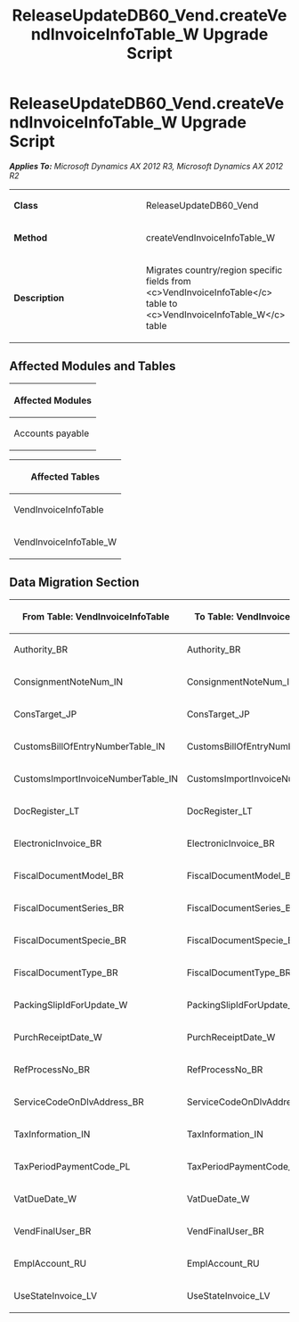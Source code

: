 ﻿---
title: ReleaseUpdateDB60_Vend.createVendInvoiceInfoTable_W Upgrade Script
TOCTitle: ReleaseUpdateDB60_Vend.createVendInvoiceInfoTable_W Upgrade Script
ms:assetid: 395d4c67-657a-b1ac-dbb0-1f3b3a11b68d
ms:mtpsurl: https://msdn.microsoft.com/en-us/library/JJ685233(v=AX.60)
ms:contentKeyID: 49707685
ms.date: 05/18/2015
mtps_version: v=AX.60
---

# ReleaseUpdateDB60\_Vend.createVendInvoiceInfoTable\_W Upgrade Script 


_**Applies To:** Microsoft Dynamics AX 2012 R3, Microsoft Dynamics AX 2012 R2_

<table>
<colgroup>
<col style="width: 50%" />
<col style="width: 50%" />
</colgroup>
<tbody>
<tr class="odd">
<td><p><strong>Class</strong></p></td>
<td><p>ReleaseUpdateDB60_Vend</p></td>
</tr>
<tr class="even">
<td><p><strong>Method</strong></p></td>
<td><p>createVendInvoiceInfoTable_W</p></td>
</tr>
<tr class="odd">
<td><p><strong>Description</strong></p></td>
<td><p>Migrates country/region specific fields from &lt;c&gt;VendInvoiceInfoTable&lt;/c&gt; table to &lt;c&gt;VendInvoiceInfoTable_W&lt;/c&gt; table</p></td>
</tr>
</tbody>
</table>


## Affected Modules and Tables

<table>
<colgroup>
<col style="width: 100%" />
</colgroup>
<thead>
<tr class="header">
<th><p>Affected Modules</p></th>
</tr>
</thead>
<tbody>
<tr class="odd">
<td><p>Accounts payable</p></td>
</tr>
</tbody>
</table>


<table>
<colgroup>
<col style="width: 100%" />
</colgroup>
<thead>
<tr class="header">
<th><p>Affected Tables</p></th>
</tr>
</thead>
<tbody>
<tr class="odd">
<td><p>VendInvoiceInfoTable</p></td>
</tr>
<tr class="even">
<td><p>VendInvoiceInfoTable_W</p></td>
</tr>
</tbody>
</table>


## Data Migration Section

<table>
<colgroup>
<col style="width: 50%" />
<col style="width: 50%" />
</colgroup>
<thead>
<tr class="header">
<th><p>From Table: VendInvoiceInfoTable</p></th>
<th><p>To Table: VendInvoiceInfoTable_W</p></th>
</tr>
</thead>
<tbody>
<tr class="odd">
<td><p>Authority_BR</p></td>
<td><p>Authority_BR</p></td>
</tr>
<tr class="even">
<td><p>ConsignmentNoteNum_IN</p></td>
<td><p>ConsignmentNoteNum_IN</p></td>
</tr>
<tr class="odd">
<td><p>ConsTarget_JP</p></td>
<td><p>ConsTarget_JP</p></td>
</tr>
<tr class="even">
<td><p>CustomsBillOfEntryNumberTable_IN</p></td>
<td><p>CustomsBillOfEntryNumberTable_IN</p></td>
</tr>
<tr class="odd">
<td><p>CustomsImportInvoiceNumberTable_IN</p></td>
<td><p>CustomsImportInvoiceNumberTable_IN</p></td>
</tr>
<tr class="even">
<td><p>DocRegister_LT</p></td>
<td><p>DocRegister_LT</p></td>
</tr>
<tr class="odd">
<td><p>ElectronicInvoice_BR</p></td>
<td><p>ElectronicInvoice_BR</p></td>
</tr>
<tr class="even">
<td><p>FiscalDocumentModel_BR</p></td>
<td><p>FiscalDocumentModel_BR</p></td>
</tr>
<tr class="odd">
<td><p>FiscalDocumentSeries_BR</p></td>
<td><p>FiscalDocumentSeries_BR</p></td>
</tr>
<tr class="even">
<td><p>FiscalDocumentSpecie_BR</p></td>
<td><p>FiscalDocumentSpecie_BR</p></td>
</tr>
<tr class="odd">
<td><p>FiscalDocumentType_BR</p></td>
<td><p>FiscalDocumentType_BR</p></td>
</tr>
<tr class="even">
<td><p>PackingSlipIdForUpdate_W</p></td>
<td><p>PackingSlipIdForUpdate_W</p></td>
</tr>
<tr class="odd">
<td><p>PurchReceiptDate_W</p></td>
<td><p>PurchReceiptDate_W</p></td>
</tr>
<tr class="even">
<td><p>RefProcessNo_BR</p></td>
<td><p>RefProcessNo_BR</p></td>
</tr>
<tr class="odd">
<td><p>ServiceCodeOnDlvAddress_BR</p></td>
<td><p>ServiceCodeOnDlvAddress_BR</p></td>
</tr>
<tr class="even">
<td><p>TaxInformation_IN</p></td>
<td><p>TaxInformation_IN</p></td>
</tr>
<tr class="odd">
<td><p>TaxPeriodPaymentCode_PL</p></td>
<td><p>TaxPeriodPaymentCode_PL</p></td>
</tr>
<tr class="even">
<td><p>VatDueDate_W</p></td>
<td><p>VatDueDate_W</p></td>
</tr>
<tr class="odd">
<td><p>VendFinalUser_BR</p></td>
<td><p>VendFinalUser_BR</p></td>
</tr>
<tr class="even">
<td><p>EmplAccount_RU</p></td>
<td><p>EmplAccount_RU</p></td>
</tr>
<tr class="odd">
<td><p>UseStateInvoice_LV</p></td>
<td><p>UseStateInvoice_LV</p></td>
</tr>
</tbody>
</table>

  



